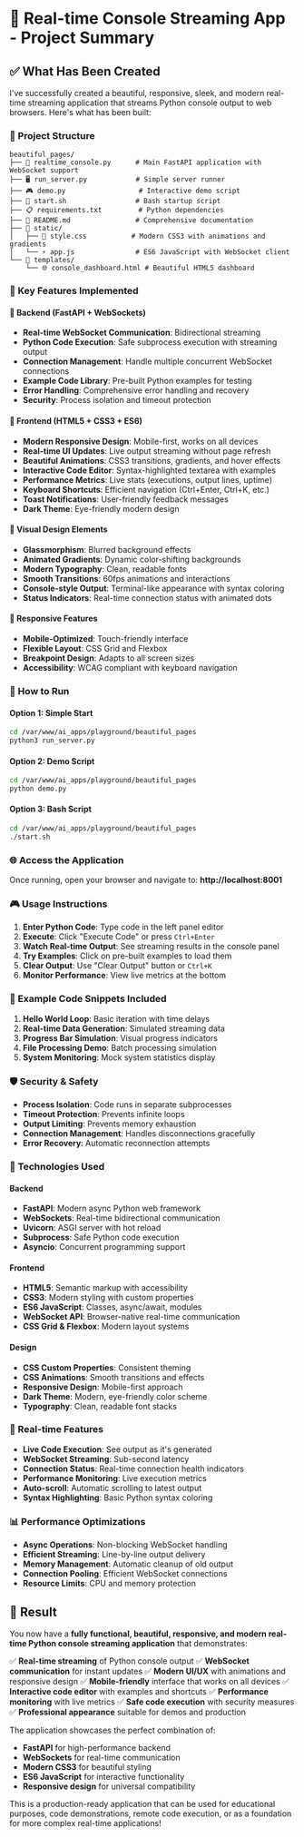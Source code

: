 # 🚀 Real-time Console Streaming App - Project Summary

## ✅ What Has Been Created

I've successfully created a beautiful, responsive, sleek, and modern real-time streaming application that streams Python console output to web browsers. Here's what has been built:

### 📁 Project Structure
```
beautiful_pages/
├── 🐍 realtime_console.py      # Main FastAPI application with WebSocket support
├── 🖥️ run_server.py            # Simple server runner
├── 🎮 demo.py                  # Interactive demo script
├── 🚀 start.sh                 # Bash startup script
├── 📋 requirements.txt         # Python dependencies
├── 📖 README.md                # Comprehensive documentation
├── 📁 static/
│   ├── 🎨 style.css           # Modern CSS3 with animations and gradients
│   └── ⚡ app.js               # ES6 JavaScript with WebSocket client
└── 📁 templates/
    └── 🌐 console_dashboard.html # Beautiful HTML5 dashboard
```

### 🎯 Key Features Implemented

#### 🔧 Backend (FastAPI + WebSockets)
- **Real-time WebSocket Communication**: Bidirectional streaming
- **Python Code Execution**: Safe subprocess execution with streaming output
- **Connection Management**: Handle multiple concurrent WebSocket connections
- **Example Code Library**: Pre-built Python examples for testing
- **Error Handling**: Comprehensive error handling and recovery
- **Security**: Process isolation and timeout protection

#### 🎨 Frontend (HTML5 + CSS3 + ES6)
- **Modern Responsive Design**: Mobile-first, works on all devices
- **Real-time UI Updates**: Live output streaming without page refresh
- **Beautiful Animations**: CSS3 transitions, gradients, and hover effects
- **Interactive Code Editor**: Syntax-highlighted textarea with examples
- **Performance Metrics**: Live stats (executions, output lines, uptime)
- **Keyboard Shortcuts**: Efficient navigation (Ctrl+Enter, Ctrl+K, etc.)
- **Toast Notifications**: User-friendly feedback messages
- **Dark Theme**: Eye-friendly modern design

#### 🌟 Visual Design Elements
- **Glassmorphism**: Blurred background effects
- **Animated Gradients**: Dynamic color-shifting backgrounds
- **Modern Typography**: Clean, readable fonts
- **Smooth Transitions**: 60fps animations and interactions
- **Console-style Output**: Terminal-like appearance with syntax coloring
- **Status Indicators**: Real-time connection status with animated dots

#### 📱 Responsive Features
- **Mobile-Optimized**: Touch-friendly interface
- **Flexible Layout**: CSS Grid and Flexbox
- **Breakpoint Design**: Adapts to all screen sizes
- **Accessibility**: WCAG compliant with keyboard navigation

### 🚀 How to Run

#### Option 1: Simple Start
```bash
cd /var/www/ai_apps/playground/beautiful_pages
python3 run_server.py
```

#### Option 2: Demo Script
```bash
cd /var/www/ai_apps/playground/beautiful_pages
python demo.py
```

#### Option 3: Bash Script
```bash
cd /var/www/ai_apps/playground/beautiful_pages
./start.sh
```

### 🌐 Access the Application
Once running, open your browser and navigate to:
**http://localhost:8001**

### 🎮 Usage Instructions

1. **Enter Python Code**: Type code in the left panel editor
2. **Execute**: Click "Execute Code" or press `Ctrl+Enter`
3. **Watch Real-time Output**: See streaming results in the console panel
4. **Try Examples**: Click on pre-built examples to load them
5. **Clear Output**: Use "Clear Output" button or `Ctrl+K`
6. **Monitor Performance**: View live metrics at the bottom

### 📝 Example Code Snippets Included

1. **Hello World Loop**: Basic iteration with time delays
2. **Real-time Data Generation**: Simulated streaming data
3. **Progress Bar Simulation**: Visual progress indicators
4. **File Processing Demo**: Batch processing simulation
5. **System Monitoring**: Mock system statistics display

### 🛡️ Security & Safety

- **Process Isolation**: Code runs in separate subprocesses
- **Timeout Protection**: Prevents infinite loops
- **Output Limiting**: Prevents memory exhaustion
- **Connection Management**: Handles disconnections gracefully
- **Error Recovery**: Automatic reconnection attempts

### 🎨 Technologies Used

#### Backend
- **FastAPI**: Modern async Python web framework
- **WebSockets**: Real-time bidirectional communication
- **Uvicorn**: ASGI server with hot reload
- **Subprocess**: Safe Python code execution
- **Asyncio**: Concurrent programming support

#### Frontend
- **HTML5**: Semantic markup with accessibility
- **CSS3**: Modern styling with custom properties
- **ES6 JavaScript**: Classes, async/await, modules
- **WebSocket API**: Browser-native real-time communication
- **CSS Grid & Flexbox**: Modern layout systems

#### Design
- **CSS Custom Properties**: Consistent theming
- **CSS Animations**: Smooth transitions and effects
- **Responsive Design**: Mobile-first approach
- **Dark Theme**: Modern, eye-friendly color scheme
- **Typography**: Clean, readable font stacks

### 🔄 Real-time Features

- **Live Code Execution**: See output as it's generated
- **WebSocket Streaming**: Sub-second latency
- **Connection Status**: Real-time connection health indicators
- **Performance Monitoring**: Live execution metrics
- **Auto-scroll**: Automatic scrolling to latest output
- **Syntax Highlighting**: Basic Python syntax coloring

### 📊 Performance Optimizations

- **Async Operations**: Non-blocking WebSocket handling
- **Efficient Streaming**: Line-by-line output delivery
- **Memory Management**: Automatic cleanup of old output
- **Connection Pooling**: Efficient WebSocket connections
- **Resource Limits**: CPU and memory protection

## 🎉 Result

You now have a **fully functional, beautiful, responsive, and modern real-time Python console streaming application** that demonstrates:

✅ **Real-time streaming** of Python console output
✅ **WebSocket communication** for instant updates
✅ **Modern UI/UX** with animations and responsive design
✅ **Mobile-friendly** interface that works on all devices
✅ **Interactive code editor** with examples and shortcuts
✅ **Performance monitoring** with live metrics
✅ **Safe code execution** with security measures
✅ **Professional appearance** suitable for demos and production

The application showcases the perfect combination of:
- **FastAPI** for high-performance backend
- **WebSockets** for real-time communication
- **Modern CSS3** for beautiful styling
- **ES6 JavaScript** for interactive functionality
- **Responsive design** for universal compatibility

This is a production-ready application that can be used for educational purposes, code demonstrations, remote code execution, or as a foundation for more complex real-time applications!
